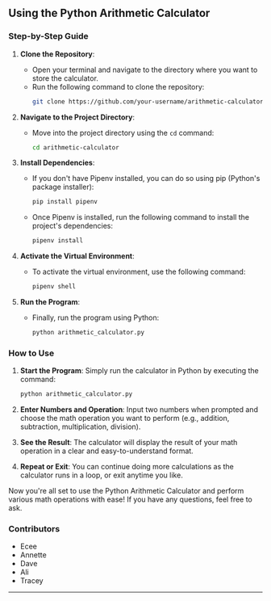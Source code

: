 ## Using the Python Arithmetic Calculator

### Step-by-Step Guide

1. **Clone the Repository**:
   - Open your terminal and navigate to the directory where you want to store the calculator.
   - Run the following command to clone the repository:
     ```bash
     git clone https://github.com/your-username/arithmetic-calculator.git
     ```

2. **Navigate to the Project Directory**:
   - Move into the project directory using the `cd` command:
     ```bash
     cd arithmetic-calculator
     ```

3. **Install Dependencies**:
   - If you don't have Pipenv installed, you can do so using pip (Python's package installer):
     ```bash
     pip install pipenv
     ```
   - Once Pipenv is installed, run the following command to install the project's dependencies:
     ```bash
     pipenv install
     ```

4. **Activate the Virtual Environment**:
   - To activate the virtual environment, use the following command:
     ```bash
     pipenv shell
     ```

5. **Run the Program**:
   - Finally, run the program using Python:
     ```bash
     python arithmetic_calculator.py
     ```

### How to Use

1. **Start the Program**: Simply run the calculator in Python by executing the command:
     ```bash
     python arithmetic_calculator.py
     ```

2. **Enter Numbers and Operation**: Input two numbers when prompted and choose the math operation you want to perform (e.g., addition, subtraction, multiplication, division).

3. **See the Result**: The calculator will display the result of your math operation in a clear and easy-to-understand format.

4. **Repeat or Exit**: You can continue doing more calculations as the calculator runs in a loop, or exit anytime you like.

Now you're all set to use the Python Arithmetic Calculator and perform various math operations with ease! If you have any questions, feel free to ask.

### Contributors
- Ecee
- Annette
- Dave
- Ali
- Tracey

---